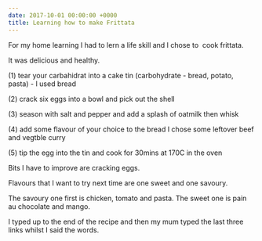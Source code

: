```yaml
---
date: 2017-10-01 00:00:00 +0000
title: Learning how to make Frittata
---
```



For my home learning I had to lern a life skill and I chose to  cook frittata.

It was delicious and healthy.

(1) tear your carbahidrat into a cake tin (carbohydrate - bread, potato, pasta) - I used bread

(2) crack six eggs into a bowl and pick out the shell

(3) season with salt and pepper and add a splash of oatmilk then whisk

(4) add some flavour of your choice to the bread I chose some leftover beef and vegtble curry

(5) tip the egg into the tin and cook for 30mins at 170C in the oven

Bits I have to improve are cracking eggs.

Flavours that I want to try next time are one sweet and one savoury.

The savoury one first is chicken, tomato and pasta. The sweet one is pain au chocolate and mango.

I typed up to the end of the recipe and then my mum typed the last three links whilst I said the words.